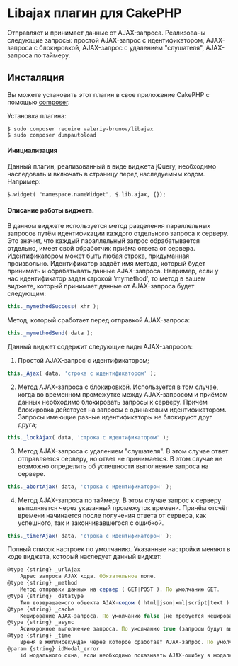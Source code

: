 # Libajax плагин для CakePHP

Отправляет и принимает данные от AJAX-запроса. Реализованы следующие запросы: простой AJAX-запрос с идентификатором, AJAX-запроса с блокировкой, AJAX-запрос с удалением "слушателя", AJAX-запроса по таймеру.

## Инсталяция

Вы можете установить этот плагин в свое приложение CakePHP с помощью [composer](https://getcomposer.org).

Установка плагина:

```
$ sudo composer require valeriy-brunov/libajax
$ sudo composer dumpautoload
```

#### Инициализация

Данный плагин, реализованный в виде виджета jQuery, необходимо наследовать и включать в страницу перед наследуемым кодом. Например:

```
$.widget( "namespace.nameWidget", $.lib.ajax, {});
```

#### Описание работы виджета.

В данном виджете используется метод разделения параллельных запросов путём идентификации каждого отдельного запроса к серверу. Это значит, что каждый параллельный запрос обрабатывается отдельно, имеет свой обработчик приёма ответа от сервера. Идентификатором может быть любая строка, придуманная произвольно. Идентификатор задаёт имя метода, который будет принимать и обрабатывать данные AJAX-запроса. Например, если у нас идентификатор задан строкой 'mymethod', то метод в вашем виджете, который принимает данные от AJAX-запроса будет следующим:

```js
this._mymethodSuccess( xhr );
```

Метод, который сработает перед отправкой AJAX-запроса:

```js
this._mymethodSend( data );
```

Данный виджет содержит следующие виды AJAX-запросов:
1. Простой AJAX-запрос с идентификатором;

```js
this._Ajax( data, 'строка с идентификатором' );
```

2. Метод AJAX-запроса с блокировкой. Используется в том случае, когда во временном промежутке между AJAX-запросом и приёмом данных необходимо блокировать запросы к серверу. Причём блокировка действует на запросы с одинаковым идентификатором. Запросы имеющие разные идентификаторы не блокируют друг друга;

```js
this._lockAjax( data, 'строка с идентификатором' );
```

3. Метод AJAX-запроса с удалением "слушателя". В этом случае ответ отправляется серверу, но ответ не принимается. В этом случае не возможно определить об успешности выполнение запроса на сервере.

```js
this._abortAjax( data, 'строка с идентификатором' );
```

4. Метод AJAX-запроса по таймеру. В этом случае запрос к серверу выполняется через указанный промежуток времени. Причём отсчёт времени начинается после получения ответа от сервера, как успешного, так и закончивавшегося с ошибкой.

```js
this._timerAjax( data, 'строка с идентификатором' );
```



Полный список настроек по умолчанию. Указанные настройки меняют в коде виджета, который наследует данный виджет:

```js
@type {string} _urlAjax
	Адрес запроса AJAX кода. Обязательное поле.
@type {string} _method
    Метод отправки данных на сервер ( GET|POST ). По умолчанию GET.
@type {string} _datatype
    Тип возвращаемого объекта AJAX-кодом ( html|json|xml|script|text ). По умолчанию html.
@type {string} _cache
    Кеширование AJAX-запроса. По умолчанию false (не требуется кеширование).
@type {string} _async
    Асинхронное выполнение запроса. По умолчанию true (запросы будут выполняться асинхронно).
@type {string} _time
    Время в миллисекундах через которое сработает AJAX-запрос. По умолчанию 5000 мик.сек. (5 сек.).
@param {string} idModal_error
    id модального окна, если необходимо показывать AJAX-ошибку в модальном окне. По умолчанию будет показан Alert с текстом ошибки.
```



